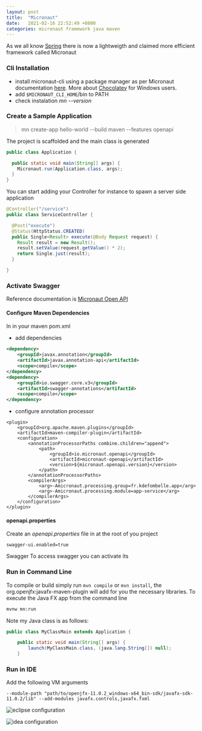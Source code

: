 ```yaml
---
layout: post
title:  "Micronaut"
date:   2021-02-16 22:52:49 +0800
categories: micronaut framework java maven
---
```

As we all know [Spring][spring] there is now a lightweigth and claimed more efficient framework called Micronaut

### Cli Installation
- install micronaut-cli using a package manager as per Micronaut documentation [here](https://micronaut-projects.github.io/micronaut-starter/latest/guide/index.html#installChocolatey). More about [Chocolatey][chocolatey] for Windows users.
- add `$MICRONAUT_CLI_HOME`/bin to PATH
- check instalation *mn --version*

### Create a Sample Application
> mn create-app hello-world --build maven --features openapi

The project is scaffolded and the main class is generated
```java
public class Application {

  public static void main(String[] args) {
    Micronaut.run(Application.class, args);
  }
}
```

You can start adding your Controller for instance to spawn a server side application
```java
@Controller("/service")
public class ServiceController {

  @Post("execute")
  @Status(HttpStatus.CREATED)
  public Single<Result> execute(@Body Request request) {
    Result result = new Result();
    result.setValue(request.getValue() * 2);
    return Single.just(result);
  }

}
```

### Activate Swagger
Reference documentation is [Micronaut Open API][micronaut-openapi]

#### Configure Maven Dependencies

In in your maven pom.xml 
- add dependencies
```xml        
<dependency>
	<groupId>javax.annotation</groupId>
	<artifactId>javax.annotation-api</artifactId>
	<scope>compile</scope>
</dependency>
<dependency>
	<groupId>io.swagger.core.v3</groupId>
	<artifactId>swagger-annotations</artifactId>
	<scope>compile</scope>
</dependency>
```

- configure annotation processor
```
<plugin>
	<groupId>org.apache.maven.plugins</groupId>
	<artifactId>maven-compiler-plugin</artifactId>
	<configuration>
		<annotationProcessorPaths combine.children="append">
			<path>
				<groupId>io.micronaut.openapi</groupId>
				<artifactId>micronaut-openapi</artifactId>
				<version>${micronaut.openapi.version}</version>
			</path>
		</annotationProcessorPaths>
		<compilerArgs>
			<arg>-Amicronaut.processing.group=fr.kdefombelle.app</arg>
			<arg>-Amicronaut.processing.module=app-service</arg>
		</compilerArgs>
	</configuration>
</plugin>
```

#### openapi.properties
Create an *openapi.properties* file in at the root of you project
```
swagger-ui.enabled=true
```

Swagger
To access swagger you can activate its 


### Run in Command Line
To compile or build simply run `mvn compile` or `mvn install`, the org.openjfx:javafx-maven-plugin will add for you the necessary libraries.
To execute the Java FX app from the command line
```bash
mvnw mn:run
```

Note my Java class is as follows:
```java
public class MyClassMain extends Application {

    public static void main(String[] args) {
        launch(MyClassMain.class, (java.lang.String[]) null);
    }
```

### Run in IDE
Add the following VM arguments
```
--module-path "path/to/openjfx-11.0.2_windows-x64_bin-sdk/javafx-sdk-11.0.2/lib" --add-modules javafx.controls,javafx.fxml
```
![eclipse configuration](/assets/images/2021-02-16-javafx-eclipse.png)


![idea configuration](/assets/images/2021-02-16-javafx-idea.png)


[spring]: <https://spring.io/>
[chocolatey]: <https://chocolatey.org/>
[micronaut-openapi]: <https://micronaut-projects.github.io/micronaut-openapi/latest/guide/index.html/>
